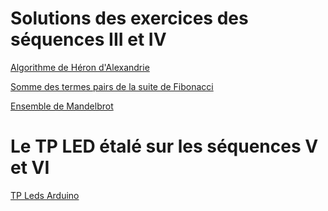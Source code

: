 # Solutions des exercices des séquences III et IV

[Algorithme de Héron d'Alexandrie](https://github.com/fbuloup/CMI015/blob/master/HeronAlgorithm.ipynb)

[Somme des termes pairs de la suite de Fibonacci](https://github.com/fbuloup/CMI015/blob/master/Fibonacci.ipynb)

[Ensemble de Mandelbrot](https://github.com/fbuloup/CMI015/blob/master/MandelbrotSet.ipynb)

# Le TP LED étalé sur les séquences V et VI

[TP Leds Arduino](https://github.com/fbuloup/CMI015/blob/master/Arduino.ipynb)
